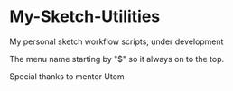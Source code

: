 # My-Sketch-Utilities
My personal sketch workflow scripts, under development

The menu name starting by "$" so it always on to the top.

Special thanks to mentor Utom

